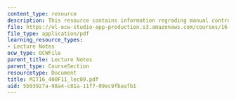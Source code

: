 ```yaml
---
content_type: resource
description: This resource contains information regrading manual control I.
file: https://ol-ocw-studio-app-production.s3.amazonaws.com/courses/16-400-human-factors-engineering-fall-2011/5b93927a98a4c81a11f709ec9fbaafb1_MIT16_400F11_lec09.pdf
file_type: application/pdf
learning_resource_types:
- Lecture Notes
ocw_type: OCWFile
parent_title: Lecture Notes
parent_type: CourseSection
resourcetype: Document
title: MIT16_400F11_lec09.pdf
uid: 5b93927a-98a4-c81a-11f7-09ec9fbaafb1
---
```

